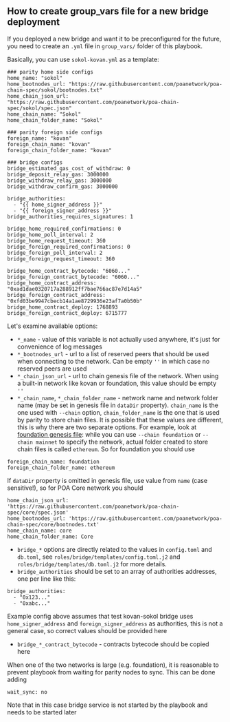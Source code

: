 ## How to create group_vars file for a new bridge deployment

If you deployed a new bridge and want it to be preconfigured for the future, you need to create an `.yml` file in `group_vars/` folder of this playbook.

Basically, you can use `sokol-kovan.yml` as a template:
```
### parity home side configs
home_name: "sokol"
home_bootnodes_url: "https://raw.githubusercontent.com/poanetwork/poa-chain-spec/sokol/bootnodes.txt"
home_chain_json_url: "https://raw.githubusercontent.com/poanetwork/poa-chain-spec/sokol/spec.json"
home_chain_name: "Sokol"
home_chain_folder_name: "Sokol"

### parity foreign side configs
foreign_name: "kovan"
foreign_chain_name: "kovan"
foreign_chain_folder_name: "kovan"

### bridge configs
bridge_estimated_gas_cost_of_withdraw: 0
bridge_deposit_relay_gas: 3000000
bridge_withdraw_relay_gas: 3000000
bridge_withdraw_confirm_gas: 3000000

bridge_authorities:
  - "{{ home_signer_address }}"
  - "{{ foreign_signer_address }}"
bridge_authorities_requires_signatures: 1

bridge_home_required_confirmations: 0
bridge_home_poll_interval: 2
bridge_home_request_timeout: 360
bridge_foreign_required_confirmations: 0
bridge_foreign_poll_interval: 2
bridge_foreign_request_timeout: 360

bridge_home_contract_bytecode: "6060..."
bridge_foreign_contract_bytecode: "6060..."
bridge_home_contract_address: "0xad1dae0320717a288912ff7bae766ac87e7d14a5"
bridge_foreign_contract_address: "0xfd03be9947cbecb14a1ae8729936e23af7a0b50b"
bridge_home_contract_deploy: 1768893
bridge_foreign_contract_deploy: 6715777
```

Let's examine available options:
* `*_name` - value of this variable is not actually used anywhere, it's just for convenience of log messages
* `*_bootnodes_url` - url to a list of reserved peers that should be used when connecting to the network. Can be empty `''` in which case no reserved peers are used
* `*_chain_json_url` - url to chain genesis file of the network. When using a built-in network like kovan or foundation, this value should be empty `''`
* `*_chain_name`, `*_chain_folder_name` - network name and network folder name (may be set in genesis file in `dataDir` property). `chain_name` is the one used with `--chain` option, `chain_folder_name` is the one that is used by parity to store chain files. It is possible that these values are different, this is why there are two separate options. For example, look at [foundation genesis file](https://github.com/paritytech/parity/blob/master/ethcore/res/ethereum/foundation.json): while you can use `--chain foundation` or `--chain mainnet` to specify the network, actual folder created to store chain files is called `ethereum`. So for foundation you should use
```
foreign_chain_name: foundation
foreign_chain_folder_name: ethereum
```
If `dataDir` property is omitted in genesis file, use value from `name` (case sensitive!), so for POA Core network you should
```
home_chain_json_url: 'https://raw.githubusercontent.com/poanetwork/poa-chain-spec/core/spec.json'
home_bootnodes_url: 'https://raw.githubusercontent.com/poanetwork/poa-chain-spec/core/bootnodes.txt'
home_chain_name: core
home_chain_folder_name: Core
```
* `bridge_*` options are directly related to the values in `config.toml` and `db.toml`, see `roles/bridge/templates/config.toml.j2` and `roles/bridge/templates/db.toml.j2` for more details.
* `bridge_authorities` should be set to an array of authorities addresses, one per line like this:
```
bridge_authorities:
  - "0x123..."
  - "0xabc..."
```
Example config above assumes that test kovan-sokol bridge uses `home_signer_address` and `foreign_signer_address` as authorities, this is not a general case, so correct values should be provided here
* `bridge_*_contract_bytecode` - contracts bytecode should be copied here

When one of the two networks is large (e.g. foundation), it is reasonable to prevent playbook from waiting for parity nodes to sync. This can be done adding
```
wait_sync: no
```
Note that in this case bridge service is not started by the playbook and needs to be started later
